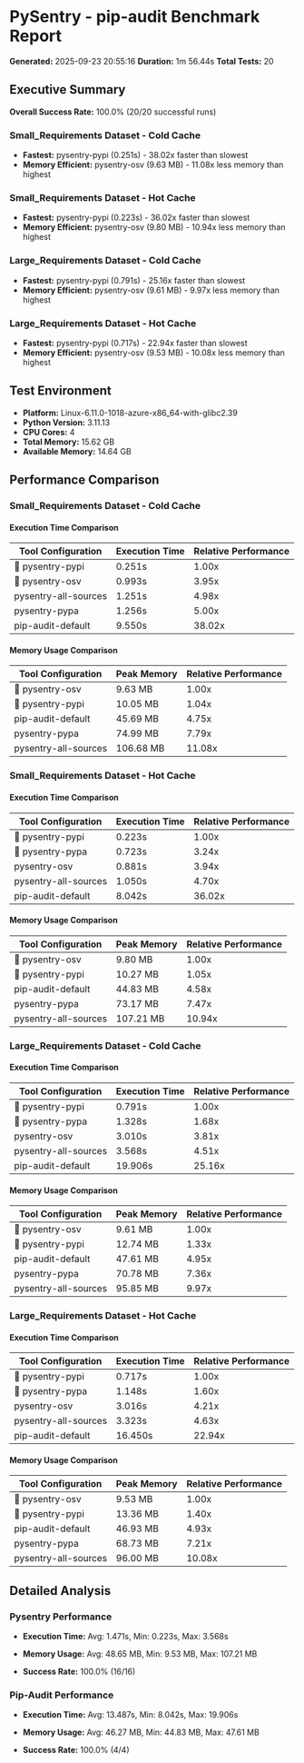# PySentry - pip-audit Benchmark Report

**Generated:** 2025-09-23 20:55:16
**Duration:** 1m 56.44s
**Total Tests:** 20

## Executive Summary

**Overall Success Rate:** 100.0% (20/20 successful runs)

### Small_Requirements Dataset - Cold Cache
- **Fastest:** pysentry-pypi (0.251s) - 38.02x faster than slowest
- **Memory Efficient:** pysentry-osv (9.63 MB) - 11.08x less memory than highest

### Small_Requirements Dataset - Hot Cache
- **Fastest:** pysentry-pypi (0.223s) - 36.02x faster than slowest
- **Memory Efficient:** pysentry-osv (9.80 MB) - 10.94x less memory than highest

### Large_Requirements Dataset - Cold Cache
- **Fastest:** pysentry-pypi (0.791s) - 25.16x faster than slowest
- **Memory Efficient:** pysentry-osv (9.61 MB) - 9.97x less memory than highest

### Large_Requirements Dataset - Hot Cache
- **Fastest:** pysentry-pypi (0.717s) - 22.94x faster than slowest
- **Memory Efficient:** pysentry-osv (9.53 MB) - 10.08x less memory than highest

## Test Environment

- **Platform:** Linux-6.11.0-1018-azure-x86_64-with-glibc2.39
- **Python Version:** 3.11.13
- **CPU Cores:** 4
- **Total Memory:** 15.62 GB
- **Available Memory:** 14.64 GB

## Performance Comparison

### Small_Requirements Dataset - Cold Cache

#### Execution Time Comparison

| Tool Configuration | Execution Time | Relative Performance |
|---------------------|---------------------|---------------------|
| 🥇 pysentry-pypi | 0.251s | 1.00x |
| 🥈 pysentry-osv | 0.993s | 3.95x |
|  pysentry-all-sources | 1.251s | 4.98x |
|  pysentry-pypa | 1.256s | 5.00x |
|  pip-audit-default | 9.550s | 38.02x |

#### Memory Usage Comparison

| Tool Configuration | Peak Memory | Relative Performance |
|---------------------|---------------------|---------------------|
| 🥇 pysentry-osv | 9.63 MB | 1.00x |
| 🥈 pysentry-pypi | 10.05 MB | 1.04x |
|  pip-audit-default | 45.69 MB | 4.75x |
|  pysentry-pypa | 74.99 MB | 7.79x |
|  pysentry-all-sources | 106.68 MB | 11.08x |

### Small_Requirements Dataset - Hot Cache

#### Execution Time Comparison

| Tool Configuration | Execution Time | Relative Performance |
|---------------------|---------------------|---------------------|
| 🥇 pysentry-pypi | 0.223s | 1.00x |
| 🥈 pysentry-pypa | 0.723s | 3.24x |
|  pysentry-osv | 0.881s | 3.94x |
|  pysentry-all-sources | 1.050s | 4.70x |
|  pip-audit-default | 8.042s | 36.02x |

#### Memory Usage Comparison

| Tool Configuration | Peak Memory | Relative Performance |
|---------------------|---------------------|---------------------|
| 🥇 pysentry-osv | 9.80 MB | 1.00x |
| 🥈 pysentry-pypi | 10.27 MB | 1.05x |
|  pip-audit-default | 44.83 MB | 4.58x |
|  pysentry-pypa | 73.17 MB | 7.47x |
|  pysentry-all-sources | 107.21 MB | 10.94x |

### Large_Requirements Dataset - Cold Cache

#### Execution Time Comparison

| Tool Configuration | Execution Time | Relative Performance |
|---------------------|---------------------|---------------------|
| 🥇 pysentry-pypi | 0.791s | 1.00x |
| 🥈 pysentry-pypa | 1.328s | 1.68x |
|  pysentry-osv | 3.010s | 3.81x |
|  pysentry-all-sources | 3.568s | 4.51x |
|  pip-audit-default | 19.906s | 25.16x |

#### Memory Usage Comparison

| Tool Configuration | Peak Memory | Relative Performance |
|---------------------|---------------------|---------------------|
| 🥇 pysentry-osv | 9.61 MB | 1.00x |
| 🥈 pysentry-pypi | 12.74 MB | 1.33x |
|  pip-audit-default | 47.61 MB | 4.95x |
|  pysentry-pypa | 70.78 MB | 7.36x |
|  pysentry-all-sources | 95.85 MB | 9.97x |

### Large_Requirements Dataset - Hot Cache

#### Execution Time Comparison

| Tool Configuration | Execution Time | Relative Performance |
|---------------------|---------------------|---------------------|
| 🥇 pysentry-pypi | 0.717s | 1.00x |
| 🥈 pysentry-pypa | 1.148s | 1.60x |
|  pysentry-osv | 3.016s | 4.21x |
|  pysentry-all-sources | 3.323s | 4.63x |
|  pip-audit-default | 16.450s | 22.94x |

#### Memory Usage Comparison

| Tool Configuration | Peak Memory | Relative Performance |
|---------------------|---------------------|---------------------|
| 🥇 pysentry-osv | 9.53 MB | 1.00x |
| 🥈 pysentry-pypi | 13.36 MB | 1.40x |
|  pip-audit-default | 46.93 MB | 4.93x |
|  pysentry-pypa | 68.73 MB | 7.21x |
|  pysentry-all-sources | 96.00 MB | 10.08x |

## Detailed Analysis

### Pysentry Performance

- **Execution Time:** Avg: 1.471s, Min: 0.223s, Max: 3.568s

- **Memory Usage:** Avg: 48.65 MB, Min: 9.53 MB, Max: 107.21 MB

- **Success Rate:** 100.0% (16/16)

### Pip-Audit Performance

- **Execution Time:** Avg: 13.487s, Min: 8.042s, Max: 19.906s

- **Memory Usage:** Avg: 46.27 MB, Min: 44.83 MB, Max: 47.61 MB

- **Success Rate:** 100.0% (4/4)